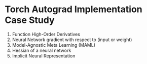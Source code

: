 # Torch Autograd Implementation Case Study

1. Function High-Order Derivatives 
2. Neural Network gradient with respect to (input or weight)
3. Model-Agnostic Meta Learning (MAML)
4. Hessian of a neural network 
5. Implicit Neural Representation